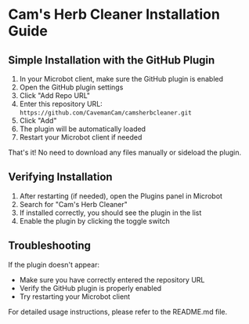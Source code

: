 # Cam's Herb Cleaner Installation Guide

## Simple Installation with the GitHub Plugin

1. In your Microbot client, make sure the GitHub plugin is enabled
2. Open the GitHub plugin settings
3. Click "Add Repo URL"
4. Enter this repository URL: `https://github.com/CavemanCam/camsherbcleaner.git`
5. Click "Add"
6. The plugin will be automatically loaded
7. Restart your Microbot client if needed

That's it! No need to download any files manually or sideload the plugin.

## Verifying Installation

1. After restarting (if needed), open the Plugins panel in Microbot
2. Search for "Cam's Herb Cleaner"
3. If installed correctly, you should see the plugin in the list
4. Enable the plugin by clicking the toggle switch

## Troubleshooting

If the plugin doesn't appear:
- Make sure you have correctly entered the repository URL
- Verify the GitHub plugin is properly enabled
- Try restarting your Microbot client

For detailed usage instructions, please refer to the README.md file. 